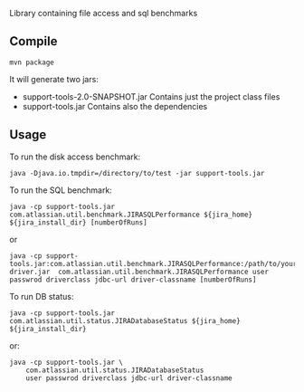 Library containing file access and sql benchmarks

Compile
-------

    mvn package
	
It will generate two jars:

* support-tools-2.0-SNAPSHOT.jar Contains just the project class files
* support-tools.jar Contains also the dependencies


Usage
-----

To run the disk access benchmark:

    java -Djava.io.tmpdir=/directory/to/test -jar support-tools.jar
	

To run the SQL benchmark:

    java -cp support-tools.jar com.atlassian.util.benchmark.JIRASQLPerformance ${jira_home} ${jira_install_dir} [numberOfRuns]

or

    java -cp support-tools.jar:com.atlassian.util.benchmark.JIRASQLPerformance:/path/to/your/jdbc-driver.jar  com.atlassian.util.benchmark.JIRASQLPerformance user passwrod driverclass jdbc-url driver-classname [numberOfRuns]

To run DB status:

    java -cp support-tools.jar com.atlassian.util.status.JIRADatabaseStatus ${jira_home} ${jira_install_dir}

or:

    java -cp support-tools.jar \
	    com.atlassian.util.status.JIRADatabaseStatus
		user passwrod driverclass jdbc-url driver-classname